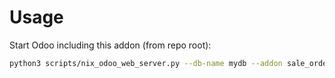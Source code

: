 # Usage

Start Odoo including this addon (from repo root):

```bash
python3 scripts/nix_odoo_web_server.py --db-name mydb --addon sale_order_product_recommendation_packaging_default
```
